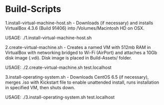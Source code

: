 Build-Scripts
=============

1.install-virtual-machine-host.sh - Downloads (if necessary) and installs VirtualBox 4.3.6 (Build 91406) into /Volumes/Macintosh HD on OSX.

USAGE: ./1.install-virtual-machine-host.sh

2.create-virtual-machine.sh - Creates a named VM with 512mb RAM in VirtualBox with networking bridged to Wi-Fi (AirPort) and attaches a 10Gb disk image (.vdi). Disk image is placed in Build-Assets/ folder.

USAGE: ./2.create-virtual-machine.sh test.localhost

3.install-operating-system.sh - Downloads CentOS 6.5 (if necessary), merges .iso with Kickstart file to enable unattended install, runs installation in specified VM, then shuts down.

USAGE: ./3.install-operating-system.sh test.localhost

